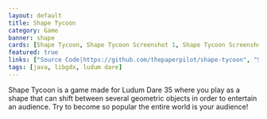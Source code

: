```yaml
---
layout: default
title: Shape Tycoon
category: Game
banner: shape
cards: [Shape Tycoon, Shape Tycoon Screenshot 1, Shape Tycoon Screenshot 2, Shape Tycoon Screenshot 3, Shape Tycoon Screenshot 4, Shape Tycoon Screenshot 5]
featured: true
links: ["Source Code|https://github.com/thepaperpilot/shape-tycoon", "Store Page|https://thepaperpilot.itch.io/shape-tycoon", "Ludum Dare Entry|http://ludumdare.com/compo/ludum-dare-35/?action=preview&uid=90524"]
tags: [java, libgdx, ludum dare]
---
```

Shape Tycoon is a game made for Ludum Dare 35 where you play as a shape that can shift between several geometric objects in order to entertain an audience. Try to become so popular the entire world is your audience!
